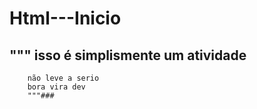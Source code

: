 # Html---Inicio
## """ isso é simplismente um atividade 
        não leve a serio 
        bora vira dev
        """###
